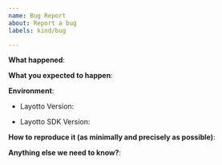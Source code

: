 ```yaml
---
name: Bug Report
about: Report a bug
labels: kind/bug

---
```


<!-- Please use this template while reporting a bug and provide as much info as possible. Not doing so may result in your bug not being addressed in a timely manner. Thanks!

-->


**What happened**:

**What you expected to happen**:

**Environment**:
- Layotto Version:

- Layotto SDK Version:

**How to reproduce it (as minimally and precisely as possible)**:

**Anything else we need to know?**:
